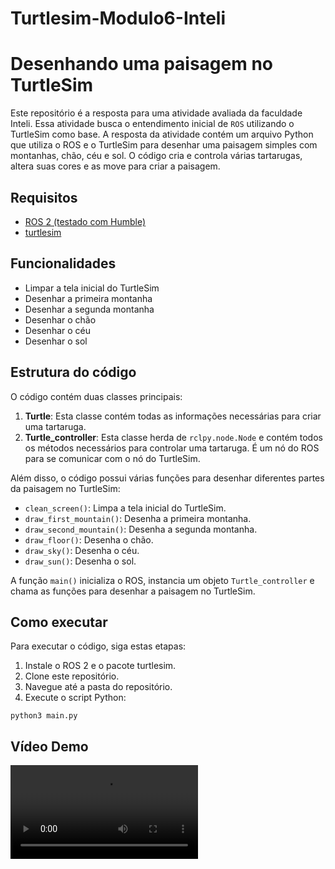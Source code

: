 # Turtlesim-Modulo6-Inteli

# Desenhando uma paisagem no TurtleSim

Este repositório é a resposta para uma atividade avaliada da faculdade Inteli. Essa atividade busca o entendimento inicial de `ROS` utilizando o TurtleSim como base. A resposta da atividade contém um arquivo Python que utiliza o ROS e o TurtleSim para desenhar uma paisagem simples com montanhas, chão, céu e sol. O código cria e controla várias tartarugas, altera suas cores e as move para criar a paisagem.

## Requisitos

- [ROS 2 (testado com Humble)](https://docs.ros.org/en/humble/Installation.html)
- [turtlesim](http://wiki.ros.org/turtlesim)

## Funcionalidades

- Limpar a tela inicial do TurtleSim
- Desenhar a primeira montanha
- Desenhar a segunda montanha
- Desenhar o chão
- Desenhar o céu
- Desenhar o sol

## Estrutura do código

O código contém duas classes principais:

1. **Turtle**: Esta classe contém todas as informações necessárias para criar uma tartaruga.
2. **Turtle_controller**: Esta classe herda de `rclpy.node.Node` e contém todos os métodos necessários para controlar uma tartaruga. É um nó do ROS para se comunicar com o nó do TurtleSim.

Além disso, o código possui várias funções para desenhar diferentes partes da paisagem no TurtleSim:

- `clean_screen()`: Limpa a tela inicial do TurtleSim.
- `draw_first_mountain()`: Desenha a primeira montanha.
- `draw_second_mountain()`: Desenha a segunda montanha.
- `draw_floor()`: Desenha o chão.
- `draw_sky()`: Desenha o céu.
- `draw_sun()`: Desenha o sol.

A função `main()` inicializa o ROS, instancia um objeto `Turtle_controller` e chama as funções para desenhar a paisagem no TurtleSim.

## Como executar

Para executar o código, siga estas etapas:

1. Instale o ROS 2 e o pacote turtlesim.
2. Clone este repositório.
3. Navegue até a pasta do repositório.
4. Execute o script Python:

```pyhton
python3 main.py
```

## Vídeo Demo

<video src="funcionamento.mov" controls="controls" style="max-width: 730px;">
</video>